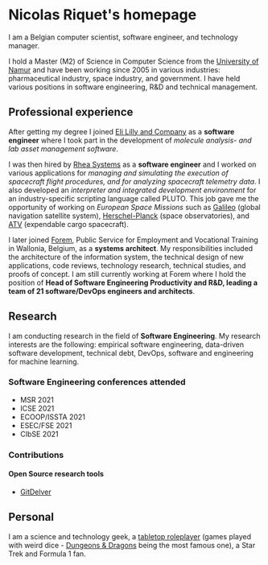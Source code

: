 <!-- Global site tag (gtag.js) - Google Analytics -->
<script async src="https://www.googletagmanager.com/gtag/js?id=UA-148953677-1"></script>
<script>
  window.dataLayer = window.dataLayer || [];
  function gtag(){dataLayer.push(arguments);}
  gtag('js', new Date());

  gtag('config', 'UA-148953677-1');
</script>

# Nicolas Riquet's homepage

I am a Belgian computer scientist, software engineer, and technology manager.

I hold a Master (M2) of Science in Computer Science from the [University of Namur](https://www.unamur.be/en) and have been working since 2005 in various industries: pharmaceutical industry, space industry, and government. I have held various positions in software engineering, R&D and technical management.

## Professional experience

After getting my degree I joined [Eli Lilly and Company](https://www.lilly.com/) as a **software engineer** where I took part in the development of *molecule analysis- and lab asset management software*.

I was then hired by [Rhea Systems](https://www.rheagroup.com/) as a **software engineer** and I worked on various applications for *managing and simulating the execution of spacecraft flight procedures, and for analyzing spacecraft telemetry data*. I also developed an *interpreter and integrated development environment* for an industry-specific scripting language called PLUTO. This job gave me the opportunity of working on *European Space Missions* such as [Galileo](https://www.esa.int/Applications/Navigation/Galileo/What_is_Galileo) (global navigation satellite system), [Herschel-Planck](https://www.esa.int/Science_Exploration/Space_Science/Herschel/ESA_to_launch_two_large_observatories_to_look_deep_into_space_and_time) (space observatories), and [ATV](https://www.esa.int/Science_Exploration/Human_and_Robotic_Exploration/ATV/Mission_concept_and_the_role_of_ATV) (expendable cargo spacecraft).

I later joined [Forem](https://www.leforem.be/what-can-le-forem-do-for-you.html), Public Service for Employment and Vocational Training in Wallonia, Belgium, as a **systems architect**. My responsibilities included the architecture of the information system, the technical design of new applications, code reviews, technology research, technical studies, and proofs of concept. I am still currently working at Forem where I hold the position of **Head of Software Engineering Productivity and R&D, leading a team of 21 software/DevOps engineers and architects**.

## Research

I am conducting research in the field of **Software Engineering**. My research interests are the following: empirical software engineering, data-driven software development, technical debt, DevOps, software and engineering for machine learning.

### Software Engineering conferences attended

* MSR 2021
* ICSE 2021
* ECOOP/ISSTA 2021
* ESEC/FSE 2021
* CIbSE 2021

### Contributions

#### Open Source research tools

* [GitDelver](https://github.com/nicolasriquet/GitDelver)

## Personal

I am a science and technology geek, a [tabletop roleplayer](https://en.wikipedia.org/wiki/Tabletop_role-playing_game) (games played with weird dice - [Dungeons & Dragons](https://dnd.wizards.com/) being the most famous one), a Star Trek and Formula 1 fan.